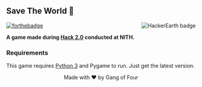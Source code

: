 ## Save The World 🎲

[![forthebadge](http://forthebadge.com/images/badges/made-with-python.svg)](http://forthebadge.com)
<a href="https://www.hackerearth.com" target="_blank"><img align="right" src="https://hackerearth.global.ssl.fastly.net/static/hackerearth/images/badge/HE_badge_on_dark.png" alt="HackerEarth badge"></a>

**A game made during [Hack 2.0] conducted at NITH.**

### Requirements
This game requires [Python 3] and Pygame to run. Just get the latest version.


<p align = "center"> Made with ❤ by Gang of Four </p>

[Hack 2.0]: https://hack2nith.hackerearth.com/ "HACK 2.0 Website"
[Python 3]: http://python.org
